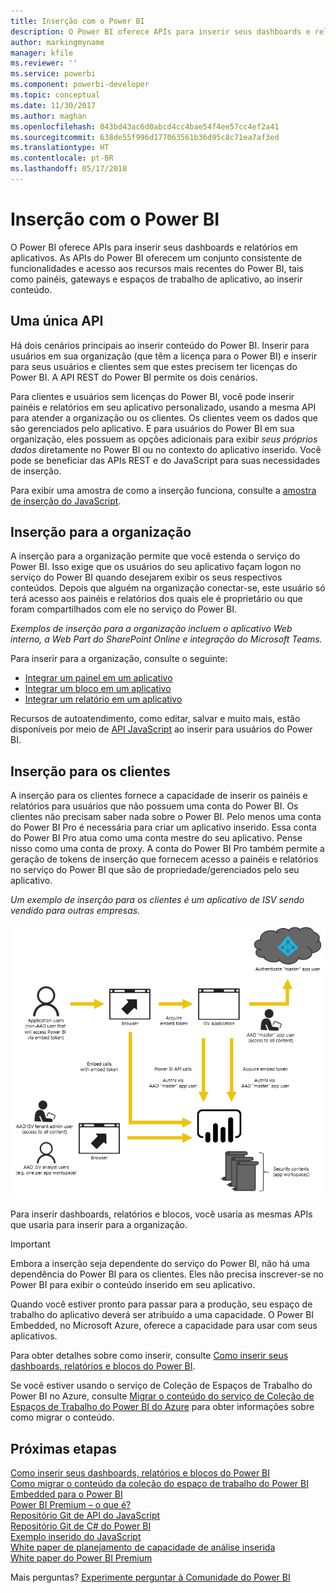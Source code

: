 ```yaml
---
title: Inserção com o Power BI
description: O Power BI oferece APIs para inserir seus dashboards e relatórios em aplicativos.
author: markingmyname
manager: kfile
ms.reviewer: ''
ms.service: powerbi
ms.component: powerbi-developer
ms.topic: conceptual
ms.date: 11/30/2017
ms.author: maghan
ms.openlocfilehash: 043bd43ac6d0abcd4cc4bae54f4ee57cc4ef2a41
ms.sourcegitcommit: 638de55f996d177063561b36d95c8c71ea7af3ed
ms.translationtype: HT
ms.contentlocale: pt-BR
ms.lasthandoff: 05/17/2018
---
```

# <a name="embedding-with-power-bi"></a>Inserção com o Power BI
O Power BI oferece APIs para inserir seus dashboards e relatórios em aplicativos. As APIs do Power BI oferecem um conjunto consistente de funcionalidades e acesso aos recursos mais recentes do Power BI, tais como painéis, gateways e espaços de trabalho de aplicativo, ao inserir conteúdo.

## <a name="a-single-api"></a>Uma única API
Há dois cenários principais ao inserir conteúdo do Power BI.  Inserir para usuários em sua organização (que têm a licença para o Power BI) e inserir para seus usuários e clientes sem que estes precisem ter licenças do Power BI. A API REST do Power BI permite os dois cenários. 

Para clientes e usuários sem licenças do Power BI, você pode inserir painéis e relatórios em seu aplicativo personalizado, usando a mesma API para atender a organização ou os clientes. Os clientes veem os dados que são gerenciados pelo aplicativo. E para usuários do Power BI em sua organização, eles possuem as opções adicionais para exibir *seus próprios dados* diretamente no Power BI ou no contexto do aplicativo inserido. Você pode se beneficiar das APIs REST e do JavaScript para suas necessidades de inserção.

Para exibir uma amostra de como a inserção funciona, consulte a [amostra de inserção do JavaScript](https://microsoft.github.io/PowerBI-JavaScript/demo/).

## <a name="embedding-for-your-organization"></a>Inserção para a organização
A inserção para a organização permite que você estenda o serviço do Power BI. Isso exige que os usuários do seu aplicativo façam logon no serviço do Power BI quando desejarem exibir os seus respectivos conteúdos. Depois que alguém na organização conectar-se, este usuário só terá acesso aos painéis e relatórios dos quais ele é proprietário ou que foram compartilhados com ele no serviço do Power BI. 

*Exemplos de inserção para a organização incluem o aplicativo Web interno, a Web Part do SharePoint Online e integração do Microsoft Teams.*

Para inserir para a organização, consulte o seguinte:

* [Integrar um painel em um aplicativo](integrate-dashboard.md)
* [Integrar um bloco em um aplicativo](integrate-tile.md)
* [Integrar um relatório em um aplicativo](integrate-report.md)

Recursos de autoatendimento, como editar, salvar e muito mais, estão disponíveis por meio de [API JavaScript](https://github.com/Microsoft/PowerBI-JavaScript) ao inserir para usuários do Power BI.

## <a name="embedding-for-your-customers"></a>Inserção para os clientes
A inserção para os clientes fornece a capacidade de inserir os painéis e relatórios para usuários que não possuem uma conta do Power BI. Os clientes não precisam saber nada sobre o Power BI. Pelo menos uma conta do Power BI Pro é necessária para criar um aplicativo inserido. Essa conta do Power BI Pro atua como uma conta mestre do seu aplicativo. Pense nisso como uma conta de proxy. A conta do Power BI Pro também permite a geração de tokens de inserção que fornecem acesso a painéis e relatórios no serviço do Power BI que são de propriedade/gerenciados pelo seu aplicativo. 

*Um exemplo de inserção para os clientes é um aplicativo de ISV sendo vendido para outras empresas.*

![Fluxo de inserção ao inserir para os clientes](media/embedding/powerbi-embed-flow.png)

Para inserir dashboards, relatórios e blocos, você usaria as mesmas APIs que usaria para inserir para a organização.

> [!IMPORTANT]
> Embora a inserção seja dependente do serviço do Power BI, não há uma dependência do Power BI para os clientes. Eles não precisa inscrever-se no Power BI para exibir o conteúdo inserido em seu aplicativo.
> 
> 

Quando você estiver pronto para passar para a produção, seu espaço de trabalho do aplicativo deverá ser atribuído a uma capacidade. O Power BI Embedded, no Microsoft Azure, oferece a capacidade para usar com seus aplicativos.

Para obter detalhes sobre como inserir, consulte [Como inserir seus dashboards, relatórios e blocos do Power BI](embedding-content.md).

Se você estiver usando o serviço de Coleção de Espaços de Trabalho do Power BI no Azure, consulte [Migrar o conteúdo do serviço de Coleção de Espaços de Trabalho do Power BI do Azure](migrate-from-powerbi-embedded.md) para obter informações sobre como migrar o conteúdo.

## <a name="next-steps"></a>Próximas etapas
[Como inserir seus dashboards, relatórios e blocos do Power BI](embedding-content.md)  
[Como migrar o conteúdo da coleção do espaço de trabalho do Power BI Embedded para o Power BI](migrate-from-powerbi-embedded.md)  
[Power BI Premium – o que é?](../service-premium.md)  
[Repositório Git de API do JavaScript](https://github.com/Microsoft/PowerBI-JavaScript)  
[Repositório Git de C# do Power BI](https://github.com/Microsoft/PowerBI-CSharp)  
[Exemplo inserido do JavaScript](https://microsoft.github.io/PowerBI-JavaScript/demo/)  
[White paper de planejamento de capacidade de análise inserida](https://aka.ms/pbiewhitepaper)  
[White paper do Power BI Premium](https://aka.ms/pbipremiumwhitepaper)  

Mais perguntas? [Experimente perguntar à Comunidade do Power BI](http://community.powerbi.com/)

